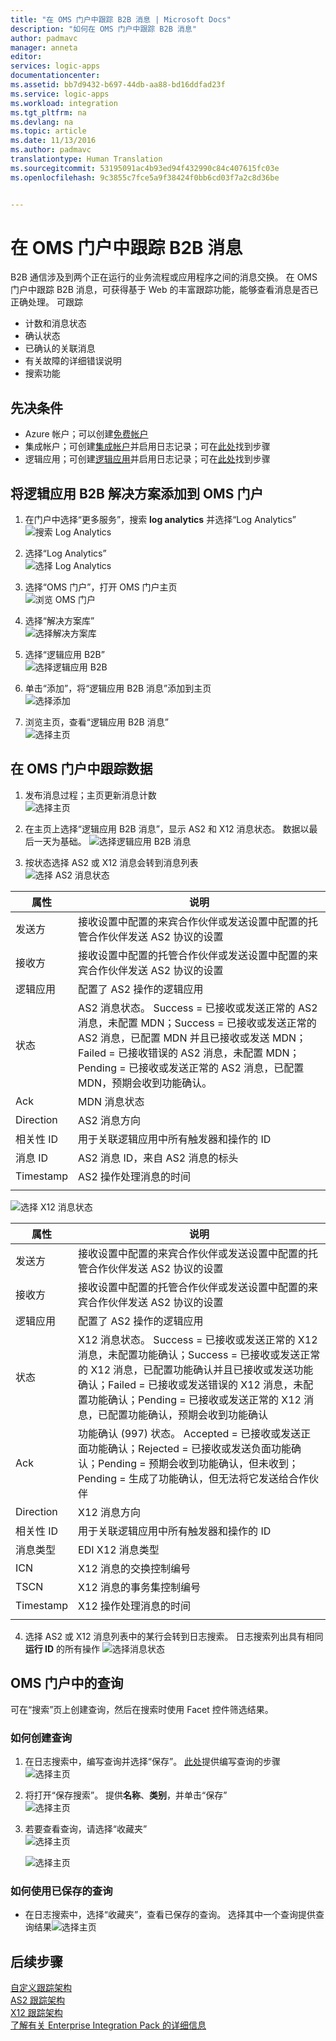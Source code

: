 ```yaml
---
title: "在 OMS 门户中跟踪 B2B 消息 | Microsoft Docs"
description: "如何在 OMS 门户中跟踪 B2B 消息"
author: padmavc
manager: anneta
editor: 
services: logic-apps
documentationcenter: 
ms.assetid: bb7d9432-b697-44db-aa88-bd16ddfad23f
ms.service: logic-apps
ms.workload: integration
ms.tgt_pltfrm: na
ms.devlang: na
ms.topic: article
ms.date: 11/13/2016
ms.author: padmavc
translationtype: Human Translation
ms.sourcegitcommit: 53195091ac4b93ed94f432990c84c407615fc03e
ms.openlocfilehash: 9c3855c7fce5a9f38424f0bb6cd03f7a2c8d36be


---
```

# <a name="tracking-b2b-messages-in-oms-portal"></a>在 OMS 门户中跟踪 B2B 消息
B2B 通信涉及到两个正在运行的业务流程或应用程序之间的消息交换。 在 OMS 门户中跟踪 B2B 消息，可获得基于 Web 的丰富跟踪功能，能够查看消息是否已正确处理。  可跟踪

* 计数和消息状态
* 确认状态
* 已确认的关联消息
* 有关故障的详细错误说明
* 搜索功能

## <a name="prerequisites"></a>先决条件
* Azure 帐户；可以创建[免费帐户](https://azure.microsoft.com/free)
* 集成帐户；可创建[集成帐户](../logic-apps/logic-apps-enterprise-integration-create-integration-account.md)并启用日志记录；可在[此处](logic-apps-monitor-b2b-message.md)找到步骤
* 逻辑应用；可创建[逻辑应用](../logic-apps/logic-apps-create-a-logic-app.md)并启用日志记录；可在[此处](../logic-apps/logic-apps-monitor-your-logic-apps.md#azure-diagnostics-and-alerts)找到步骤

## <a name="adding-logic-apps-b2b-solution-to-oms-portal"></a>将逻辑应用 B2B 解决方案添加到 OMS 门户

1. 在门户中选择“更多服务”，搜索 **log analytics** 并选择“Log Analytics”   
![搜索 Log Analytics](media/logic-apps-track-b2b-messages-omsportal/browseloganalytics.png)  

2. 选择“Log Analytics”  
![选择 Log Analytics](media/logic-apps-track-b2b-messages-omsportal/selectla.png)

3. 选择“OMS 门户”，打开 OMS 门户主页   
![浏览 OMS 门户](media/logic-apps-track-b2b-messages-omsportal/omsportalpage.png)

4. 选择“解决方案库”    
![选择解决方案库](media/logic-apps-track-b2b-messages-omsportal/omshomepage1.png)

5. 选择“逻辑应用 B2B”     
![选择逻辑应用 B2B](media/logic-apps-track-b2b-messages-omsportal/omshomepage2.png)

6. 单击“添加”，将“逻辑应用 B2B 消息”添加到主页  
![选择添加](media/logic-apps-track-b2b-messages-omsportal/omshomepage3.png)

7. 浏览主页，查看“逻辑应用 B2B 消息”   
![选择主页](media/logic-apps-track-b2b-messages-omsportal/omshomepage4.png)

## <a name="tracking-data-in-oms-portal"></a>在 OMS 门户中跟踪数据

1. 发布消息过程；主页更新消息计数   
![选择主页](media/logic-apps-track-b2b-messages-omsportal/omshomepage6.png)

2. 在主页上选择“逻辑应用 B2B 消息”，显示 AS2 和 X12 消息状态。  数据以最后一天为基础。
![选择逻辑应用 B2B 消息](media/logic-apps-track-b2b-messages-omsportal/omshomepage5.png)



3. 按状态选择 AS2 或 X12 消息会转到消息列表   
![选择 AS2 消息状态](media/logic-apps-track-b2b-messages-omsportal/as2messagelist.png)

| 属性 | 说明 |
| --- | --- |
| 发送方 | 接收设置中配置的来宾合作伙伴或发送设置中配置的托管合作伙伴发送 AS2 协议的设置 |
| 接收方 | 接收设置中配置的托管合作伙伴或发送设置中配置的来宾合作伙伴发送 AS2 协议的设置 |
| 逻辑应用 | 配置了 AS2 操作的逻辑应用 |
| 状态 | AS2 消息状态。 Success = 已接收或发送正常的 AS2 消息，未配置 MDN；Success = 已接收或发送正常的 AS2 消息，已配置 MDN 并且已接收或发送 MDN；Failed = 已接收错误的 AS2 消息，未配置 MDN；Pending = 已接收或发送正常的 AS2 消息，已配置 MDN，预期会收到功能确认。 |
| Ack | MDN 消息状态 |
| Direction | AS2 消息方向 |
| 相关性 ID | 用于关联逻辑应用中所有触发器和操作的 ID |
| 消息 ID |  AS2 消息 ID，来自 AS2 消息的标头 |
| Timestamp | AS2 操作处理消息的时间 |
|  |  |


![选择 X12 消息状态](media/logic-apps-track-b2b-messages-omsportal/x12messagelist.png)

| 属性 | 说明 |
| --- | --- |
| 发送方 | 接收设置中配置的来宾合作伙伴或发送设置中配置的托管合作伙伴发送 AS2 协议的设置 |
| 接收方 | 接收设置中配置的托管合作伙伴或发送设置中配置的来宾合作伙伴发送 AS2 协议的设置 |
| 逻辑应用 | 配置了 AS2 操作的逻辑应用 |
| 状态 | X12 消息状态。 Success = 已接收或发送正常的 X12 消息，未配置功能确认；Success = 已接收或发送正常的 X12 消息，已配置功能确认并且已接收或发送功能确认；Failed = 已接收或发送错误的 X12 消息，未配置功能确认；Pending = 已接收或发送正常的 X12 消息，已配置功能确认，预期会收到功能确认 |
| Ack | 功能确认 (997) 状态。  Accepted = 已接收或发送正面功能确认；Rejected = 已接收或发送负面功能确认；Pending = 预期会收到功能确认，但未收到；Pending = 生成了功能确认，但无法将它发送给合作伙伴 |
| Direction | X12 消息方向 |
| 相关性 ID | 用于关联逻辑应用中所有触发器和操作的 ID |
| 消息类型 |  EDI X12 消息类型 |
| ICN | X12 消息的交换控制编号 |
| TSCN | X12 消息的事务集控制编号 |
| Timestamp | X12 操作处理消息的时间 |
| | |

4. 选择 AS2 或 X12 消息列表中的某行会转到日志搜索。  日志搜索列出具有相同**运行 ID** 的所有操作
![选择消息状态](media/logic-apps-track-b2b-messages-omsportal/logsearch.png)

## <a name="queries-in-oms-portal"></a>OMS 门户中的查询

可在“搜索”页上创建查询，然后在搜索时使用 Facet 控件筛选结果。

### <a name="how-to-create-a-query"></a>如何创建查询

1. 在日志搜索中，编写查询并选择“保存”。  [此处](logic-apps-track-b2b-messages-omsportal-query-filter-control-number.md)提供编写查询的步骤![选择主页](media/logic-apps-track-b2b-messages-omsportal/logsearchaddquery.png)

2. 将打开“保存搜索”。  提供**名称**、**类别**，并单击“保存”   
![选择主页](media/logic-apps-track-b2b-messages-omsportal/logsearchaddquery1.png)

3. 若要查看查询，请选择“收藏夹”    
![选择主页](media/logic-apps-track-b2b-messages-omsportal/logsearchaddquery3.png)

    ![选择主页](media/logic-apps-track-b2b-messages-omsportal/logsearchaddquery4.png)

### <a name="how-to-use-a-saved-query"></a>如何使用已保存的查询

* 在日志搜索中，选择“收藏夹”，查看已保存的查询。  选择其中一个查询提供查询结果![选择主页](media/logic-apps-track-b2b-messages-omsportal/logsearchaddquery5.png)


## <a name="next-steps"></a>后续步骤
[自定义跟踪架构](logic-apps-track-integration-account-custom-tracking-schema.md "Learn about Custom Tracking Schema")   
[AS2 跟踪架构](logic-apps-track-integration-account-as2-tracking-schemas.md "Learn about AS2 Tracking Schema")    
[X12 跟踪架构](logic-apps-track-integration-account-x12-tracking-schema.md "Learn about X12 Tracking Schema")  
[了解有关 Enterprise Integration Pack 的详细信息](../logic-apps/logic-apps-enterprise-integration-overview.md "Learn about Enterprise Integration Pack") 


<!--HONumber=Jan17_HO4-->


